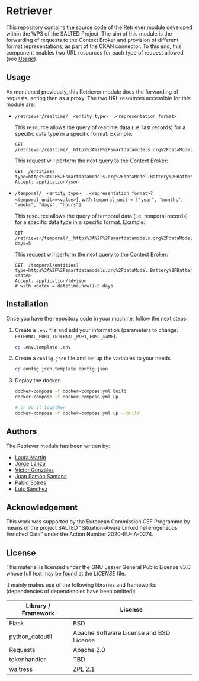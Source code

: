 # Retriever
This repository contains the source code of the Retriever module developed within the WP3 of the SALTED Project. The aim of this module is the forwarding of requests to the Context Broker and provision of different format representations, as part of the CKAN connector. To this end, this component enables two URL resources for each type of request allowed (see [Usage](#usage)).

## Usage
As mentioned previously, this Retriever module does the forwarding of requests, acting then as a proxy. The two URL resources accessible for this module are:
- `/retriever/realtime/__<entity_type>__.<representation_format>`

    This resource allows the query of realtime data (i.e. last records) for a specific data type in a specific format. 
    Example:
    ```
    GET /retriever/realtime/__https%3A%2F%2Fsmartdatamodels.org%2FdataModel.Battery%2FBatteryStatus__.json
    ```
    This request will perform the next query to the Context Broker:
    ```
    GET  /entities?type=https%3A%2F%2Fsmartdatamodels.org%2FdataModel.Battery%2FBatteryStatus
    Accept: application/json
    ```

- `/temporal/__<entity_type>__.<representation_format>?<temporal_unit>=<value>}`, with `temporal_unit = ["year", "months", "weeks", "days", "hours"]`

    This resource allows the query of temporal data (i.e. temporal records) for a specific data type in a specific format. 
    Example:
    ```
    GET /retriever/temporal/__https%3A%2F%2Fsmartdatamodels.org%2FdataModel.Battery%2FBatteryStatus__.jsonld?days=5
    ```
    This request will perform the next query to the Context Broker:
    ```
    GET  /temporal/entities?type=https%3A%2F%2Fsmartdatamodels.org%2FdataModel.Battery%2FBatteryStatus&timerel=after&timeAt=<date>
    Accept: application/ld+json
    # with <date> = datetime.now()-5 days
    ```


## Installation
Once you have the repository code in your machine, follow the next steps:
1. Create a `.env` file and add your information (parameters to change: `EXTERNAL_PORT`, `INTERNAL_PORT`, `HOST_NAME`).
    ```bash
    cp .env.template .env
    ```

3. Create a `config.json` file and set up the variables to your needs.
    ```bash
    cp config.json.template config.json
    ```

4. Deploy the docker
    ```bash
    docker-compose -f docker-compose.yml build
    docker-compose -f docker-compose.yml up

    # or do it together
    docker-compose -f docker-compose.yml up --build
    ```


## Authors
The Retriever module has been written by:
- [Laura Martín](https://github.com/lauramartingonzalezzz)
- [Jorge Lanza](https://github.com/jlanza)
- [Víctor González](https://github.com/vgonzalez7)
- [Juan Ramón Santana](https://github.com/juanrasantana)
- [Pablo Sotres](https://github.com/psotres)
- [Luis Sánchez](https://github.com/sanchezgl)


## Acknowledgement
This work was supported by the European Commission CEF Programme by means of the project SALTED "Situation-Aware Linked heTerogeneous Enriched Data" under the Action Number 2020-EU-IA-0274.


## License
This material is licensed under the GNU Lesser General Public License v3.0 whose full text may be found at the *LICENSE* file.

It mainly makes use of the following libraries and frameworks (dependencies of dependencies have been omitted):

| Library / Framework |   License    |
|---------------------|--------------|
| Flask          | BSD          |
| python_dateutil             | Apache Software License and BSD License          |
| Requests                 | Apache 2.0          |
| tokenhandler          |  TBD          |
| waitress          | ZPL 2.1          |